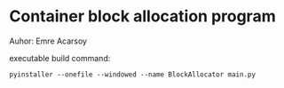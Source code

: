 # Container block allocation program
Auhor: Emre Acarsoy


executable build command:
```
pyinstaller --onefile --windowed --name BlockAllocator main.py
```